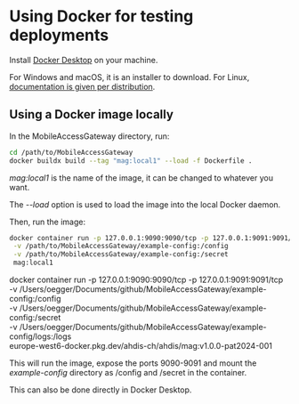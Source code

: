 # Using Docker for testing deployments

Install [Docker Desktop](https://www.docker.com/products/docker-desktop/) on your machine.

For Windows and macOS, it is an installer to download. For Linux, 
[documentation is given per distribution](https://docs.docker.com/desktop/install/linux-install/).

## Using a Docker image locally

In the MobileAccessGateway directory, run:
```bash
cd /path/to/MobileAccessGateway
docker buildx build --tag "mag:local1" --load -f Dockerfile .
```

_mag:local1_ is the name of the image, it can be changed to whatever you want.

The _--load_ option is used to load the image into the local Docker daemon.

Then, run the image:
```bash
docker container run -p 127.0.0.1:9090:9090/tcp -p 127.0.0.1:9091:9091/tcp \
 -v /path/to/MobileAccessGateway/example-config:/config                    \
 -v /path/to/MobileAccessGateway/example-config:/secret                    \
 mag:local1
```


docker container run -p 127.0.0.1:9090:9090/tcp -p 127.0.0.1:9091:9091/tcp \
-v /Users/oegger/Documents/github/MobileAccessGateway/example-config:/config \
-v /Users/oegger/Documents/github/MobileAccessGateway/example-config:/secret \
-v /Users/oegger/Documents/github/MobileAccessGateway/example-config/logs:/logs \
europe-west6-docker.pkg.dev/ahdis-ch/ahdis/mag:v1.0.0-pat2024-001

This will run the image, expose the ports 9090-9091 and mount the _example-config_ directory as /config and /secret 
in the container.

This can also be done directly in Docker Desktop.